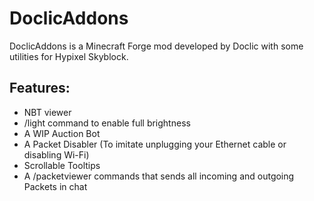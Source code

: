 # DoclicAddons

DoclicAddons is a Minecraft Forge mod developed by Doclic with some utilities for Hypixel Skyblock.

## Features:
  - NBT viewer
  - /light command to enable full brightness
  - A WIP Auction Bot
  - A Packet Disabler (To imitate unplugging your Ethernet cable or disabling Wi-Fi)
  - Scrollable Tooltips
  - A /packetviewer commands that sends all incoming and outgoing Packets in chat
